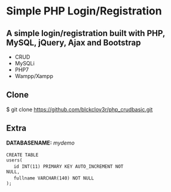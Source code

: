 # Simple PHP Login/Registration
## A simple login/registration built with PHP, MySQL, jQuery, Ajax and Bootstrap

* CRUD
* MySQLi
* PHP7
* Wampp/Xampp

## Clone
$ git clone https://github.com/blckclov3r/php_crudbasic.git

## Extra
<b>DATABASENAME:</b> <i>mydemo</i><br/><br/>
<code>CREATE TABLE users(</code><br/>
&nbsp;&nbsp;&nbsp;&nbsp;&nbsp;<code>id INT(11) PRIMARY KEY AUTO_INCREMENT NOT NULL,</code><br/>
&nbsp;&nbsp;&nbsp;&nbsp;&nbsp;<code>fullname VARCHAR(140) NOT NULL</code><br/>
<code>);</code>


